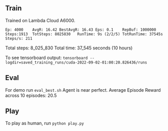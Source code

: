 ## Train
Trained on Lambda Cloud A6000.

```
Ep: 4000	AvgR: 16.42	BestAvgR: 16.43	Eps: 0.1	RepBuf: 1000000	Steps:1913	TotSteps: 8025830	RunTime: 9s (2/2/5)	TotRunTime: 37545s	Steps/s: 211
```


Total steps: 8_025_830
Total time: 37_545 seconds (10 hours)

To see tensorboard output:  `tensorboard --logdir=saved_training_runs/cuda-2022-09-02-01:00:20.826436/runs`

## Eval
For demo run `eval_best.sh`
Agent is near perfect.
Average Episode Reward across 10 episodes: 20.5


## Play
To play as human, run `python play.py`
